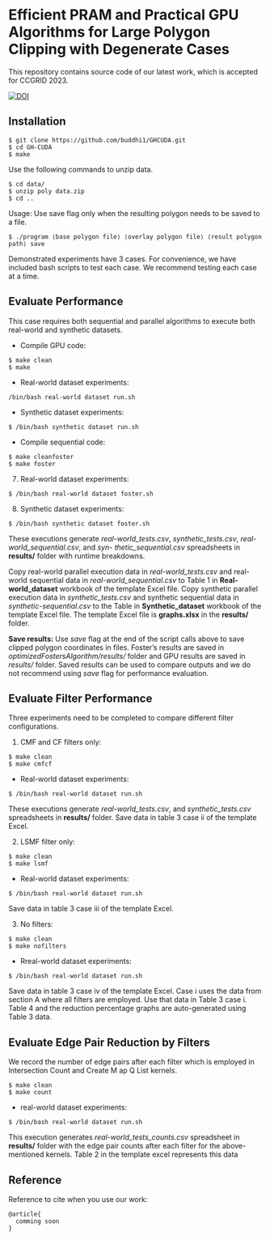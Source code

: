 # Efficient PRAM and Practical GPU Algorithms for Large Polygon Clipping with Degenerate Cases

This repository contains source code of our latest work, which is accepted for CCGRID 2023. 

[![DOI](https://zenodo.org/badge/480433755.svg)](https://zenodo.org/badge/latestdoi/480433755)

## Installation

```
$ git clone https://github.com/buddhi1/GHCUDA.git
$ cd GH-CUDA
$ make
```

Use the following commands to unzip data.
```
$ cd data/
$ unzip poly data.zip
$ cd ..
```


Usage: Use save flag only when the resulting polygon needs to be saved to a file.
```
$ ./program ⟨base polygon file⟩ ⟨overlay polygon file⟩ ⟨result polygon path⟩ save
```
Demonstrated experiments have 3 cases. For convenience, we have included bash scripts to test each case. We recommend testing each case at a time.

## Evaluate Performance
This case requires both sequential and parallel algorithms to execute both real-world and synthetic datasets.

* Compile GPU code:
```
$ make clean
$ make
```
* Real-world dataset experiments:
```
/bin/bash real-world dataset run.sh
```
* Synthetic dataset experiments:
```
$ /bin/bash synthetic dataset run.sh
```


* Compile sequential code:
```
$ make cleanfoster
$ make foster
```
7. Real-world dataset experiments:
```
$ /bin/bash real-world dataset foster.sh
```
8. Synthetic dataset experiments:
```
$ /bin/bash synthetic dataset foster.sh
```

These executions generate *real-world_tests.csv*, *synthetic_tests.csv*, *real-world_sequential.csv*, and *syn-
thetic_sequential.csv* spreadsheets in **results/** folder with runtime breakdowns.

Copy real-world parallel execution data in *real-world_tests.csv* and real-world sequential data in *real-world_sequential.csv* to Table 1 in **Real-world_dataset** workbook of the template Excel file. Copy synthetic parallel execution data in *synthetic_tests.csv* and synthetic sequential data in *synthetic-sequential.csv* to the Table in **Synthetic_dataset** workbook of the template Excel file. The template Excel file is **graphs.xlsx** in the **results/** folder.

**Save results:** Use *save* flag at the end of the script calls above to save clipped polygon coordinates in files. Foster’s results are saved in *optimizedFostersAlgorithm/results/* folder and GPU results are saved in *results/* folder. Saved results can be used to compare outputs and we do not recommend using *save* flag for performance evaluation.

## Evaluate Filter Performance

Three experiments need to be completed to compare different filter configurations.
1. CMF and CF filters only:
```
$ make clean
$ make cmfcf
```
* Real-world dataset experiments:
```
$ /bin/bash real-world dataset run.sh
```
These executions generate *real-world_tests.csv*, and *synthetic_tests.csv* spreadsheets in **results/** folder. Save data in table 3 case ii of the template Excel.

2. LSMF filter only:
```
$ make clean
$ make lsmf
```
* Real-world dataset experiments:
```
$ /bin/bash real-world dataset run.sh
```
Save data in table 3 case iii of the template Excel.

3. No filters:
```
$ make clean
$ make nofilters
```
* Rreal-world dataset experiments:
```
$ /bin/bash real-world dataset run.sh
```
Save data in table 3 case iv of the template Excel. Case i uses the data from section A where all filters are employed. Use that data in Table 3 case i. Table 4 and the reduction percentage graphs are auto-generated using Table 3 data.

## Evaluate Edge Pair Reduction by Filters
We record the number of edge pairs after each filter which is employed in Intersection Count and Create M ap Q List kernels.
```
$ make clean
$ make count
```
* real-world dataset experiments:
```
$ /bin/bash real-world dataset run.sh
```
This execution generates *real-world_tests_counts.csv* spreadsheet in **results/** folder with the edge pair counts after each filter for the above-mentioned kernels. Table 2 in the template excel represents this data

## Reference
Reference to cite when you use our work:
```
@article{
  comming soon
}
```

